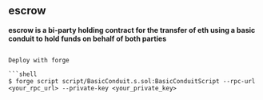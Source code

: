 ## escrow

**escrow is a bi-party holding contract for the transfer of eth using a basic conduit to hold funds on behalf of both parties**

````

Deploy with forge

```shell
$ forge script script/BasicConduit.s.sol:BasicConduitScript --rpc-url <your_rpc_url> --private-key <your_private_key>
````
